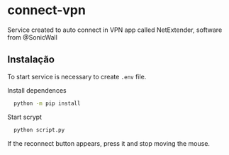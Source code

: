 
# connect-vpn

Service created to auto connect in VPN app called NetExtender, software from @SonicWall


## Instalação

To start service is necessary to create `.env` file.

Install dependences
```bash
  python -m pip install
```

Start scrypt
```bash
  python script.py
```
If the reconnect button appears, press it and stop moving the mouse.
